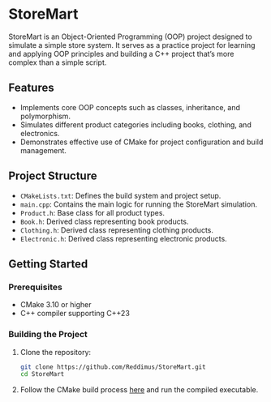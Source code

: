 # StoreMart

StoreMart is an Object-Oriented Programming (OOP) project designed to simulate a simple store system. It serves as a practice project for learning and applying OOP principles and building a C++ project that’s more complex than a simple script.

## Features

- Implements core OOP concepts such as classes, inheritance, and polymorphism.
- Simulates different product categories including books, clothing, and electronics.
- Demonstrates effective use of CMake for project configuration and build management.

## Project Structure

- `CMakeLists.txt`: Defines the build system and project setup.
- `main.cpp`: Contains the main logic for running the StoreMart simulation.
- `Product.h`: Base class for all product types.
- `Book.h`: Derived class representing book products.
- `Clothing.h`: Derived class representing clothing products.
- `Electronic.h`: Derived class representing electronic products.

## Getting Started

### Prerequisites

- CMake 3.10 or higher
- C++ compiler supporting C++23

### Building the Project

1. Clone the repository:

    ```bash
    git clone https://github.com/Reddimus/StoreMart.git
    cd StoreMart
    ```

2. Follow the CMake build process [here](docs/Configure_CMake.md) and run the compiled executable.
